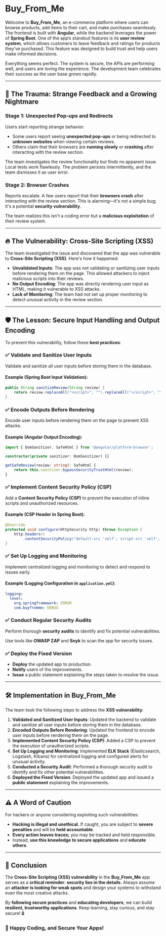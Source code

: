 # Buy_From_Me

Welcome to **Buy_From_Me**, an e-commerce platform where users can browse products, add items to their cart, and make purchases seamlessly. The frontend is built with **Angular**, while the backend leverages the power of **Spring Boot**. One of the app’s standout features is its **user review system**, which allows customers to leave feedback and ratings for products they’ve purchased. This feature was designed to build trust and help users make informed decisions.

Everything seems perfect. The system is secure, the APIs are performing well, and users are loving the experience. The development team celebrates their success as the user base grows rapidly.

---

## 🚨 The Trauma: Strange Feedback and a Growing Nightmare

### Stage 1: Unexpected Pop-ups and Redirects
Users start reporting strange behavior:

- Some users report seeing **unexpected pop-ups** or being redirected to **unknown websites** when viewing certain reviews.
- Others claim that their browsers are **running slowly** or **crashing** after interacting with the review section.

The team investigates the review functionality but finds no apparent issue. Local tests work flawlessly. The problem persists intermittently, and the team dismisses it as user error.

### Stage 2: Browser Crashes
Reports escalate. A few users report that their **browsers crash** after interacting with the review section. This is alarming—it's not a simple bug; it's a potential **security vulnerability**.

The team realizes this isn't a coding error but a **malicious exploitation** of their review system.

---

## 🔥 The Vulnerability: Cross-Site Scripting (XSS)

The team investigated the issue and discovered that the app was vulnerable to **Cross-Site Scripting (XSS)**. Here's how it happened:

- **Unvalidated Inputs**: The app was not validating or sanitizing user inputs before rendering them on the page. This allowed attackers to inject malicious scripts into their reviews.
- **No Output Encoding**: The app was directly rendering user input as HTML, making it vulnerable to XSS attacks.
- **Lack of Monitoring**: The team had not set up proper monitoring to detect unusual activity in the review section.

---

## 🛡️ The Lesson: Secure Input Handling and Output Encoding
To prevent this vulnerability, follow these **best practices**:

### ✅ Validate and Sanitize User Inputs
Validate and sanitize all user inputs before storing them in the database.

#### **Example (Spring Boot Input Validation):**
```java
public String sanitizeReview(String review) {
    return review.replaceAll("<script>", "").replaceAll("</script>", "");
}
```

### ✅ Encode Outputs Before Rendering
Encode user inputs before rendering them on the page to prevent XSS attacks.

#### **Example (Angular Output Encoding):**
```typescript
import { DomSanitizer, SafeHtml } from '@angular/platform-browser';

constructor(private sanitizer: DomSanitizer) {}

getSafeReview(review: string): SafeHtml {
    return this.sanitizer.bypassSecurityTrustHtml(review);
}
```

### ✅ Implement Content Security Policy (CSP)
Add a **Content Security Policy (CSP)** to prevent the execution of inline scripts and unauthorized resources.

#### **Example (CSP Header in Spring Boot):**
```java
@Override
protected void configure(HttpSecurity http) throws Exception {
    http.headers()
        .contentSecurityPolicy("default-src 'self'; script-src 'self'; style-src 'self';");
}
```

### ✅ Set Up Logging and Monitoring
Implement centralized logging and monitoring to detect and respond to issues early.

#### **Example (Logging Configuration in `application.yml`):**
```yaml
logging:
  level:
    org.springframework: ERROR
    com.buyfromme: DEBUG
```

### ✅ Conduct Regular Security Audits
Perform thorough **security audits** to identify and fix potential vulnerabilities.

Use tools like **OWASP ZAP** and **Snyk** to scan the app for security issues.

### ✅ Deploy the Fixed Version
- **Deploy** the updated app to production.
- **Notify** users of the improvements.
- **Issue** a public statement explaining the steps taken to resolve the issue.

---

## 🛠️ Implementation in **Buy_From_Me**

The team took the following steps to address the **XSS vulnerability**:

1. **Validated and Sanitized User Inputs**: Updated the backend to validate and sanitize all user inputs before storing them in the database.
2. **Encoded Outputs Before Rendering**: Updated the frontend to encode user inputs before rendering them on the page.
3. **Implemented Content Security Policy (CSP)**: Added a CSP to prevent the execution of unauthorized scripts.
4. **Set Up Logging and Monitoring**: Implemented **ELK Stack** (Elasticsearch, Logstash, Kibana) for centralized logging and configured alerts for unusual activity.
5. **Conducted a Security Audit**: Performed a thorough security audit to identify and fix other potential vulnerabilities.
6. **Deployed the Fixed Version**: Deployed the updated app and issued a **public statement** explaining the improvements.

---

## ⚠️ A Word of Caution
For hackers or anyone considering exploiting such vulnerabilities:

- **Hacking is illegal and unethical.** If caught, you are subject to **severe penalties** and will be **held accountable**.
- **Every action leaves traces;** you may be tracked and held responsible.
- Instead, **use this knowledge to secure applications** and **educate others**.

---

## 🎯 Conclusion
The **Cross-Site Scripting (XSS) vulnerability** in the **Buy_From_Me** app serves as a **critical reminder**: **security lies in the details**. Always assume an **attacker is looking for weak spots** and design your systems to withstand even the most creative attacks.

By **following secure practices** and **educating developers**, we can build **resilient, trustworthy applications**. Keep learning, stay curious, and stay secure! 🔒

### 🚀 **Happy Coding, and Secure Your Apps!**